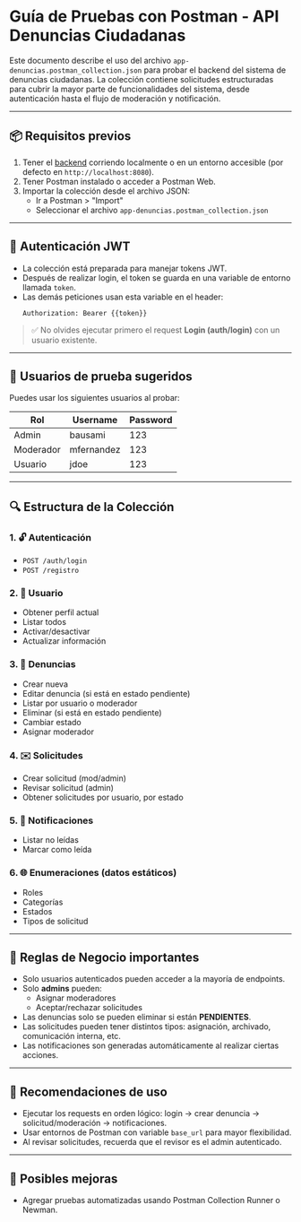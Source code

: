 # Guía de Pruebas con Postman - API Denuncias Ciudadanas

Este documento describe el uso del archivo `app-denuncias.postman_collection.json` para probar el backend del sistema de denuncias ciudadanas. La colección contiene solicitudes estructuradas para cubrir la mayor parte de funcionalidades del sistema, desde autenticación hasta el flujo de moderación y notificación.

---

## 📦 Requisitos previos

1. Tener el [backend](../../README.md) corriendo localmente o en un entorno accesible (por defecto en `http://localhost:8080`).
2. Tener Postman instalado o acceder a Postman Web.
3. Importar la colección desde el archivo JSON:
   - Ir a Postman > "Import"
   - Seleccionar el archivo `app-denuncias.postman_collection.json`

---

## 🔐 Autenticación JWT

- La colección está preparada para manejar tokens JWT.
- Después de realizar login, el token se guarda en una variable de entorno llamada `token`.
- Las demás peticiones usan esta variable en el header:
  ```http
  Authorization: Bearer {{token}}
  ```

> ✅ No olvides ejecutar primero el request **Login (auth/login)** con un usuario existente.

---

## 👤 Usuarios de prueba sugeridos

Puedes usar los siguientes usuarios al probar:

| Rol       | Username   | Password |
| --------- | ---------- | ------- |
| Admin     | bausami    | 123     |
| Moderador | mfernandez | 123     |
| Usuario   | jdoe       | 123     |

---

## 🔍 Estructura de la Colección

### 1. 🔓 Autenticación

- `POST /auth/login`
- `POST /registro`

### 2. 👤 Usuario

- Obtener perfil actual
- Listar todos
- Activar/desactivar
- Actualizar información

### 3. 🚧 Denuncias

- Crear nueva
- Editar denuncia (si está en estado pendiente)
- Listar por usuario o moderador
- Eliminar (si está en estado pendiente)
- Cambiar estado
- Asignar moderador

### 4. ✉️ Solicitudes

- Crear solicitud (mod/admin)
- Revisar solicitud (admin)
- Obtener solicitudes por usuario, por estado

### 5. 💬 Notificaciones

- Listar no leídas
- Marcar como leída

### 6. 🌐 Enumeraciones (datos estáticos)

- Roles
- Categorías
- Estados
- Tipos de solicitud

---

## 🚫 Reglas de Negocio importantes

- Solo usuarios autenticados pueden acceder a la mayoría de endpoints.
- Solo **admins** pueden:
  - Asignar moderadores
  - Aceptar/rechazar solicitudes
- Las denuncias solo se pueden eliminar si están **PENDIENTES**.
- Las solicitudes pueden tener distintos tipos: asignación, archivado, comunicación interna, etc.
- Las notificaciones son generadas automáticamente al realizar ciertas acciones.

---

## 📃 Recomendaciones de uso

- Ejecutar los requests en orden lógico: login → crear denuncia → solicitud/moderación → notificaciones.
- Usar entornos de Postman con variable `base_url` para mayor flexibilidad.
- Al revisar solicitudes, recuerda que el revisor es el admin autenticado.

---

## 📄 Posibles mejoras

- Agregar pruebas automatizadas usando Postman Collection Runner o Newman.
